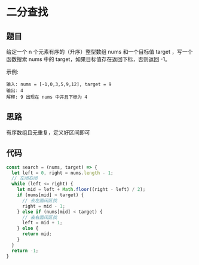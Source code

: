 # 二分查找

## 题目

给定一个 n 个元素有序的（升序）整型数组 nums 和一个目标值 target  ，写一个函数搜索 nums 中的 target，如果目标值存在返回下标，否则返回 -1。

示例:
```
输入: nums = [-1,0,3,5,9,12], target = 9     
输出: 4       
解释: 9 出现在 nums 中并且下标为 4
```

## 思路

有序数组且无重复，定义好区间即可

## 代码

```js
const search = (nums, target) => {
  let left = 0, right = nums.length - 1;
  // 左闭右闭
  while (left <= right) {
    let mid = left + Math.floor((right - left) / 2);
    if (nums[mid] > target) {
      // 去左面闭区找
      right = mid - 1;
    } else if (nums[mid] < target) {
      // 去右面闭区找
      left = mid + 1;
    } else {
      return mid;
    }
  } 
  return -1;
}
```